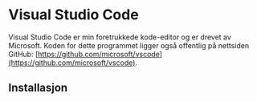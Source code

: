 # Visual Studio Code

Visual Studio Code er min foretrukkede kode-editor og er drevet av Microsoft. Koden for dette programmet ligger også offentlig på nettsiden GitHub: [https://github.com/microsoft/vscode](https://github.com/microsoft/vscode).

## Installasjon
